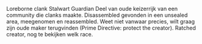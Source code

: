 Loreborne clank
Stalwart Guardian
Deel van oude keizerrijk van een community die clanks maakte. Disassembled gevonden in een unsealed area, meegenomen en reassembled. Weet niet vanwaar precies, wilt graag zijn oude maker terugvinden (Prime Directive: protect the creator). Ratched creator, nog te bekijken welk race.